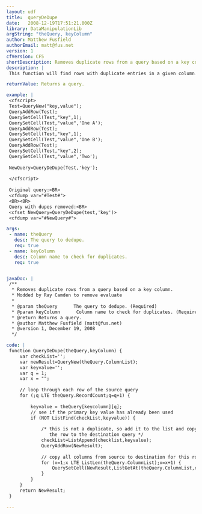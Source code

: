 ```yaml
---
layout: udf
title:  queryDeDupe
date:   2008-12-19T17:51:21.000Z
library: DataManipulationLib
argString: "theQuery, keyColumn"
author: Matthew Fusfield
authorEmail: matt@fus.net
version: 1
cfVersion: CF5
shortDescription: Removes duplicate rows from a query based on a key column.
description: |
 This function will find rows with duplicate entries in a given column. Useful for filtering Verity results containing database primary keys in CUSTOM1 or CUSTOM2 fields and anywhere else where duplicate database rows might be present.

returnValue: Returns a query.

example: |
 <cfscript>
 Test=QueryNew("key,value");
 QueryAddRow(Test);
 QuerySetCell(Test,"key",1);
 QuerySetCell(Test,"value",'One A');
 QueryAddRow(Test);
 QuerySetCell(Test,"key",1);
 QuerySetCell(Test,"value",'One B');
 QueryAddRow(Test);
 QuerySetCell(Test,"key",2);
 QuerySetCell(Test,"value",'Two');
 
 NewQuery=QueryDeDupe(Test,'key');
 
 </cfscript>
 
 Original query:<BR>
 <cfdump var="#Test#">
 <BR><BR>
 Query with dupes removed:<BR>
 <cfset NewQuery=QueryDeDupe(test,'key')>
 <cfdump var="#NewQuery#">

args:
 - name: theQuery
   desc: The query to dedupe.
   req: true
 - name: keyColumn
   desc: Column name to check for duplicates.
   req: true


javaDoc: |
 /**
  * Removes duplicate rows from a query based on a key column.
  * Modded by Ray Camden to remove evaluate
  * 
  * @param theQuery      The query to dedupe. (Required)
  * @param keyColumn      Column name to check for duplicates. (Required)
  * @return Returns a query. 
  * @author Matthew Fusfield (matt@fus.net) 
  * @version 1, December 19, 2008 
  */

code: |
 function QueryDeDupe(theQuery,keyColumn) {
     var checkList='';
     var newResult=QueryNew(theQuery.ColumnList);
     var keyvalue='';
     var q = 1;
     var x = "";
     
     // loop through each row of the source query
     for (;q LTE theQuery.RecordCount;q=q+1) {
 
         keyvalue = theQuery[keycolumn][q];
         // see if the primary key value has already been used
         if (NOT ListFind(checkList,keyvalue)) {
             
             /* this is not a duplicate, so add it to the list and copy
                the row to the destination query */
             checkList=ListAppend(checklist,keyvalue);
             QueryAddRow(NewResult);
             
             // copy all columns from source to destination for this row
             for (x=1;x LTE ListLen(theQuery.ColumnList);x=x+1) {
                 QuerySetCell(NewResult,ListGetAt(theQuery.ColumnList,x),theQuery[ListGetAt(theQuery.ColumnList,x)][q]);
             }
         }
     }
     return NewResult;
 }

---
```


